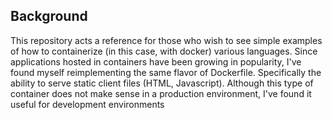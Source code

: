 Background
---
This repository acts a reference for those who wish to see simple examples of how to containerize (in this case, with 
docker) various languages. Since applications hosted in containers have been growing in popularity, I've found myself
reimplementing the same flavor of Dockerfile. Specifically the ability to serve static client files (HTML, Javascript).
Although this type of container does not make sense in a production environment, I've found it useful for development
environments


